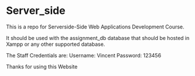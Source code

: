 # Server_side
This is a repo for Serverside-Side Web Applications Development Course.

It should be used with the assignment_db database that should be hosted in Xampp or any other supported database.

The Staff Credentials are:
Username: Vincent
Password: 123456

Thanks for using this Website
